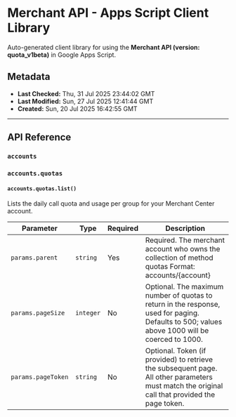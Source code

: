 # Merchant API - Apps Script Client Library

Auto-generated client library for using the **Merchant API (version: quota_v1beta)** in Google Apps Script.

## Metadata

- **Last Checked:** Thu, 31 Jul 2025 23:44:02 GMT
- **Last Modified:** Sun, 27 Jul 2025 12:41:44 GMT
- **Created:** Sun, 20 Jul 2025 16:42:55 GMT



---

## API Reference

### `accounts`

### `accounts.quotas`

#### `accounts.quotas.list()`

Lists the daily call quota and usage per group for your Merchant Center account.

| Parameter | Type | Required | Description |
|---|---|---|---|
| `params.parent` | `string` | Yes | Required. The merchant account who owns the collection of method quotas Format: accounts/{account} |
| `params.pageSize` | `integer` | No | Optional. The maximum number of quotas to return in the response, used for paging. Defaults to 500; values above 1000 will be coerced to 1000. |
| `params.pageToken` | `string` | No | Optional. Token (if provided) to retrieve the subsequent page. All other parameters must match the original call that provided the page token. |